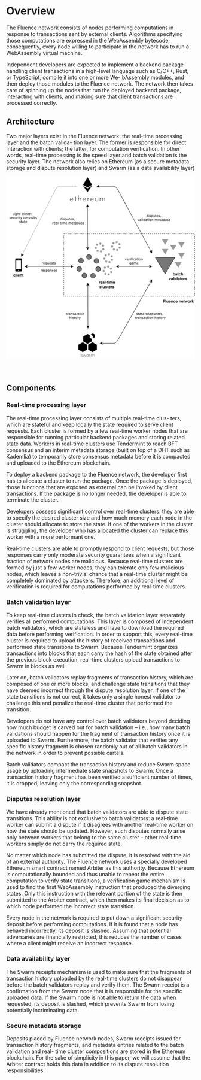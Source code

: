 # Overview

The Fluence network consists of nodes performing computations in response to transactions sent by external clients. Algorithms specifying those computations are expressed in the WebAssembly bytecode; consequently, every node willing to participate in the network has to run a WebAssembly virtual machine.

Independent developers are expected to implement a backend package handling client transactions in a high-level language such as C/C++, Rust, or TypeScript, compile it into one or more We- bAssembly modules, and then deploy those modules to the Fluence network. The network then takes care of spinning up the nodes that run the deployed backend package, interacting with clients, and making sure that client transactions are processed correctly.

## Architecture

Two major layers exist in the Fluence network: the real-time processing layer and the batch valida- tion layer. The former is responsible for direct interaction with clients; the latter, for computation verification. In other words, real-time processing is the speed layer and batch validation is the security layer. The network also relies on Ethereum (as a secure metadata storage and dispute resolution layer) and Swarm (as a data availability layer) 

<div style="text-align:center">
<kbd>
<img src="../images/architecture_overview.png" width="666px"/>
</kbd>
<br><br><br>
</div>

## Components
### Real-time processing layer
 
The real-time processing layer consists of multiple real-time clus- ters, which are stateful and keep locally the state required to serve client requests. Each cluster is formed by a few real-time worker nodes that are responsible for running particular backend packages and storing related state data. Workers in real-time clusters use Tendermint to reach BFT consensus and an interim metadata storage (built on top of a DHT such as Kademlia) to temporarily store consensus metadata before it is compacted and uploaded to the Ethereum blockchain.

To deploy a backend package to the Fluence network, the developer first has to allocate a cluster to run the package. Once the package is deployed, those functions that are exposed as external can be invoked by client transactions. If the package is no longer needed, the developer is able to terminate the cluster.

Developers possess significant control over real-time clusters: they are able to specify the desired cluster size and how much memory each node in the cluster should allocate to store the state. If one of the workers in the cluster is struggling, the developer who has allocated the cluster can replace this worker with a more performant one.

Real-time clusters are able to promptly respond to client requests, but those responses carry only moderate security guarantees when a significant fraction of network nodes are malicious. Because real-time clusters are formed by just a few worker nodes, they can tolerate only few malicious nodes, which leaves a non-trivial chance that a real-time cluster might be completely dominated by attackers. Therefore, an additional level of verification is required for computations performed by real-time clusters.

### Batch validation layer

To keep real-time clusters in check, the batch validation layer separately verifies all performed computations. This layer is composed of independent batch validators, which are stateless and have to download the required data before performing verification. In order to support this, every real-time cluster is required to upload the history of received transactions and performed state transitions to Swarm. Because Tendermint organizes transactions into blocks that each carry the hash of the state obtained after the previous block execution, real-time clusters upload transactions to Swarm in blocks as well.

Later on, batch validators replay fragments of transaction history, which are composed of one or more blocks, and challenge state transitions that they have deemed incorrect through the dispute resolution layer. If one of the state transitions is not correct, it takes only a single honest validator to challenge this and penalize the real-time cluster that performed the transition.

Developers do not have any control over batch validators beyond deciding how much budget is carved out for batch validation – i.e., how many batch validations should happen for the fragment of transaction history once it is uploaded to Swarm. Furthermore, the batch validator that verifies any specific history fragment is chosen randomly out of all batch validators in the network in order to prevent possible cartels.

Batch validators compact the transaction history and reduce Swarm space usage by uploading intermediate state snapshots to Swarm. Once a transaction history fragment has been verified a sufficient number of times, it is dropped, leaving only the corresponding snapshot.
   
   
### Disputes resolution layer
 
We have already mentioned that batch validators are able to dispute state transitions. This ability is not exclusive to batch validators: a real-time worker can submit a dispute if it disagrees with another real-time worker on how the state should be updated. However, such disputes normally arise only between workers that belong to the same cluster – other real-time workers simply do not carry the required state.

No matter which node has submitted the dispute, it is resolved with the aid of an external authority. The Fluence network uses a specially developed Ethereum smart contract named Arbiter as this authority. Because Ethereum is computationally bounded and thus unable to repeat the entire computation to verify state transitions, a verification game mechanism is used to find the first WebAssembly instruction that produced the diverging states. Only this instruction with the relevant portion of the state is then submitted to the Arbiter contract, which then makes its final decision as to which node performed the incorrect state transition.

Every node in the network is required to put down a significant security deposit before performing computations. If it is found that a node has behaved incorrectly, its deposit is slashed. Assuming that potential adversaries are financially restricted, this reduces the number of cases where a client might receive an incorrect response.
   
### Data availability layer 

The Swarm receipts mechanism is used to make sure that the fragments of transaction history uploaded by the real-time clusters do not disappear before the batch validators replay and verify them. The Swarm receipt is a confirmation from the Swarm node that it is responsible for the specific uploaded data. If the Swarm node is not able to return the data when requested, its deposit is slashed, which prevents Swarm from losing potentially incriminating data.

### Secure metadata storage 

Deposits placed by Fluence network nodes, Swarm receipts issued for transaction history fragments, and metadata entries related to the batch validation and real- time cluster compositions are stored in the Ethereum blockchain. For the sake of simplicity in this paper, we will assume that the Arbiter contract holds this data in addition to its dispute resolution responsibilities.